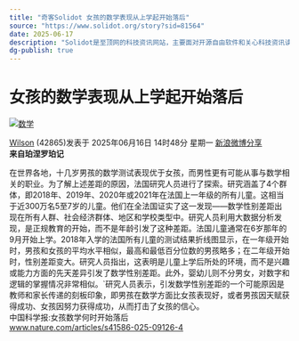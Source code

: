 ```yaml
---
title: "奇客Solidot 女孩的数学表现从上学起开始落后"
source: "https://www.solidot.org/story?sid=81564"
date: 2025-06-17
description: "Solidot是至顶网的科技资讯网站，主要面对开源自由软件和关心科技资讯读者群，包括众多中国开源软件的开发者，爱好者和布道者。口号是“奇客的知识，重要的东西”。"
dg-publish: true
---
```

# 女孩的数学表现从上学起开始落后

[![数学](https://icon.solidot.org/images/topics/topicmath.png?123)](https://www.solidot.org/search?tid=41 "数学")

[Wilson](https://www.solidot.org/~Wilson) (42865)发表于 2025年06月16日 14时48分 星期一 [新浪微博分享](https://service.weibo.com/share/share.php?url=//www.solidot.org/story?sid=81564&appkey=1370085986&title=%E5%A5%B3%E5%AD%A9%E7%9A%84%E6%95%B0%E5%AD%A6%E8%A1%A8%E7%8E%B0%E4%BB%8E%E4%B8%8A%E5%AD%A6%E8%B5%B7%E5%BC%80%E5%A7%8B%E8%90%BD%E5%90%8E "新浪微博分享")  
**来自珀涅罗珀记**

在世界各地，十几岁男孩的数学测试表现优于女孩，而男性更有可能从事与数学相关的职业。为了解上述差距的原因，法国研究人员进行了探索。研究涵盖了4个群体，即2018年、2019年、2020年或2021年在法国上一年级的所有儿童。这相当于近300万名5至7岁的儿童。他们在全法国证实了这一发现——数学性别差距出现在所有人群、社会经济群体、地区和学校类型中。研究人员利用大数据分析发现，是正规教育的开始，而不是年龄引发了这种差距。法国儿童通常在6岁那年的9月开始上学。2018年入学的法国所有儿童的测试结果折线图显示，在一年级开始时，男孩和女孩的平均水平相似，最高和最低百分位数的男孩略多；在二年级开始时，性别差距变大。研究人员指出，这表明是儿童上学后所处的环境，而不是兴趣或能力方面的先天差异引发了数学性别差距。此外，婴幼儿则不分男女，对数字和逻辑的掌握情况非常相似。\`研究人员表示，引发数学性别差距的一个可能原因是教师和家长传递的刻板印象，即男孩在数学方面比女孩表现好，或者男孩因天赋获得成功、女孩因努力获得成功，从而打击了女孩的信心。  
中国科学报:女孩数学何时开始落后  
www.nature.com/articles/s41586-025-09126-4